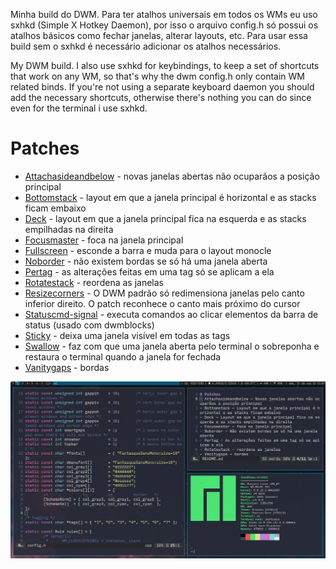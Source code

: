 Minha build do DWM. Para ter atalhos universais em todos os WMs eu uso sxhkd (Simple X Hotkey Daemon), por isso o arquivo config.h só possui os atalhos básicos como fechar janelas, alterar layouts, etc. Para usar essa build sem o sxhkd é necessário adicionar os atalhos necessários.

My DWM build. I also use sxhkd for keybindings, to keep a set of shortcuts that work on any WM, so that's why the dwm config.h only contain WM related binds. If you're not using a separate keyboard daemon you should add the necessary shortcuts, otherwise there's nothing you can do since even for the terminal i use sxhkd.

# Patches
- [Attachasideandbelow](https://dwm.suckless.org/patches/attachasideandbelow/) - novas janelas abertas não ocuparãos a posição principal
- [Bottomstack](https://dwm.suckless.org/patches/bottomstack/) - layout em que a janela principal é horizontal e as stacks ficam embaixo
- [Deck](https://dwm.suckless.org/patches/deck/) - layout em que a janela principal fica na esquerda e as stacks empilhadas na direita
- [Focusmaster](https://dwm.suckless.org/patches/focusmaster/) - foca na janela principal
- [Fullscreen](https://dwm.suckless.org/patches/fullscreen/) - esconde a barra e muda para o layout monocle
- [Noborder](https://dwm.suckless.org/patches/noborder/) - não existem bordas se só há uma janela aberta
- [Pertag](https://dwm.suckless.org/patches/pertag/) - as alterações feitas em uma tag só se aplicam a ela
- [Rotatestack](https://dwm.suckless.org/patches/rotatestack/) - reordena as janelas
- [Resizecorners](https://dwm.suckless.org/patches/resizecorners/) - O DWM padrão só redimensiona janelas pelo canto inferior direito. O patch reconhece o canto mais próximo do cursor
- [Statuscmd-signal](https://dwm.suckless.org/patches/statuscmd/) - executa comandos ao clicar elementos da barra de status (usado com dwmblocks)
- [Sticky](https://dwm.suckless.org/patches/sticky/) - deixa uma janela visível em todas as tags
- [Swallow](https://dwm.suckless.org/patches/swallow/) - faz com que uma janela aberta pelo terminal o sobreponha e restaura o terminal quando a janela for fechada
- [Vanitygaps](https://dwm.suckless.org/patches/vanitygaps/) - bordas

![DWM](dwm.png)

